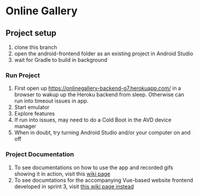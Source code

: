 
# Online Gallery

## Project setup
1. clone this branch
2. open the android-frontend folder as an existing project in Android Studio
3. wait for Gradle to build in background


### Run Project
1. First open up https://onlinegallery-backend-g7.herokuapp.com/ in a browser to wakup up the Heroku backend from sleep. Otherwise can run into timeout issues in app.
2. Start emulator
3. Explore features
4. If run into issues, may need to do a Cold Boot in the AVD device manager
5. When in doubt, try turning Android Studio and/or your computer on and off

### Project Documentation
1. To see documentations on how to use the app and recorded gifs showing it in action, visit this [wiki page](https://github.com/McGill-ECSE321-Fall2020/project-group-07/wiki/Android-Documentation)
2. To see documtations for the accompanying Vue-based website frontend developed in sprint 3, visit [this wiki page instead](https://github.com/McGill-ECSE321-Fall2020/project-group-07/wiki/Web-Documentation)

